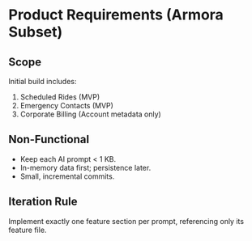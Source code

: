# Product Requirements (Armora Subset)

## Scope
Initial build includes:
1. Scheduled Rides (MVP)
2. Emergency Contacts (MVP)
3. Corporate Billing (Account metadata only)

## Non-Functional
- Keep each AI prompt < 1 KB.
- In-memory data first; persistence later.
- Small, incremental commits.

## Iteration Rule
Implement exactly one feature section per prompt, referencing only its feature file.